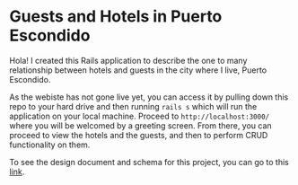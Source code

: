 <h1>Guests and Hotels in Puerto Escondido</h1>

Hola! I created this Rails application to describe the one to many relationship between hotels and guests in the city where I live, Puerto Escondido. 

As the webiste has not gone live yet, you can access it by pulling down this repo to your hard drive and then running ```rails s``` which will run the application on your local machine. Proceed to ```http://localhost:3000/``` where you will be welcomed by a greeting screen. From there, you can proceed to view the hotels and the guests, and then to perform CRUD functionality on them.  

To see the design document and schema for this project, you can go to this [link](https://app.dbdesigner.net/designer/schema/597368). 
